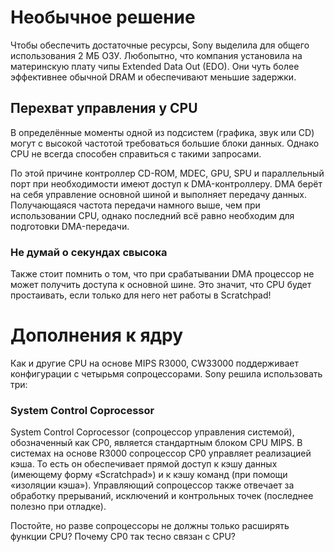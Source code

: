 # Необычное решение
 Чтобы обеспечить достаточные ресурсы, Sony выделила для общего использования 2 МБ ОЗУ. Любопытно, что
 компания установила на материнскую плату чипы Extended Data Out (EDO). Они чуть более эффективнее
 обычной DRAM и обеспечивают меньшие задержки.
 
 ## Перехват управления у CPU
 
 В определённые моменты одной из подсистем (графика, звук или CD) могут с высокой частотой требоваться
 большие блоки данных. Однако CPU не всегда способен справиться с такими запросами.
 
 По этой причине контроллер CD-ROM, MDEC, GPU, SPU и параллельный порт при необходимости имеют доступ
 к DMA-контроллеру. DMA берёт на себя управление основной шиной и выполняет передачу данных. Получающаяся
 частота передачи намного выше, чем при использовании CPU, однако последний всё равно необходим для
 подготовки DMA-передачи.
 
 ### Не думай о секундах свысока
 Также стоит помнить о том, что при срабатывании DMA процессор не может получить доступа к основной шине.
 Это значит, что CPU будет простаивать, если только для него нет работы в Scratchpad!
 
 Дополнения к ядру
 =================
 
 Как и другие CPU на основе MIPS R3000, CW33000 поддерживает конфигурации с четырьмя сопроцессорами.
 Sony решила использовать три:
 
 
 ### System Control Coprocessor
 
 
 
 
 System Control Coprocessor (сопроцессор управления системой), обозначенный как CP0, является стандартным
 блоком CPU MIPS. В системах на основе R3000 сопроцессор CP0 управляет реализацией кэша.
 То есть он обеспечивает прямой доступ к кэшу данных (имеющему форму «Scratchpad») и к кэшу команд
 (при помощи «изоляции кэша»). Управляющий сопроцессор также отвечает за обработку прерываний,
 исключений и контрольных точек (последнее полезно при отладке).
 
 Постойте, но разве сопроцессоры не должны только расширять функции CPU? Почему CP0 так тесно связан с CPU?


